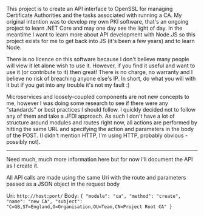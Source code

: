 This project is to create an API interface to OpenSSL for managing Certificate Authorities and the tasks associated with running a CA. My original intention was to develop my own PKI software, that's an ongoing project to learn .NET Core and may one day see the light of day. In the meantime I want to learn more about API development with Node.JS so this project exists for me to get back into JS (it's been a few years) and to learn Node.

There is no licence on this software because I don't believe many people will view it let alone wish to use it. However, if you find it useful and want to use it (or contribute to it) then great! There is no charge, no warranty and I believe no risk of breaching anyone else's IP. In short, do what you will with it but if you get into any trouble it's not my fault  :)

Microservices and loosely-coupled components are not new concepts to me, however I was doing some research to see if there were any "standards" or best practices I should follow. I quickly decided not to follow any of them and take a JFDI approach. As such I don't have a lot of structure around modules and routes right now, all actions are performed by hitting the same URL and specifying the action and parameters in the body of the POST. (I didn't mention HTTP, I'm using HTTP, probably obvious - possibly not).

<hr/>

Need much, much more information here but for now i'll document the API as I create it.

All API calls are made using the same Uri with the route and parameters passed as a
JSON object in the request body

Uri: `http://host:port/`
Body:
`{
  "module": "ca",
  "method": "create",
  "name": "new CA",
  "subject": "C=GB,ST=England,O=Organisation,OU=Team,CN=Project Root CA"
}`
